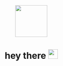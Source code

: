 <div id="header" align="center">
  <img src="https://media.giphy.com/media/l0HlGRDhPTqVEvhCw/giphy.gif" width="100"/>
</div>
<div align="center">
<img src="https://komarev.com/ghpvc/?username=Niesna&amp;style=flat-square&color=blue" alt=""/>
<h1>
  hey there
  <img src="https://media.giphy.com/media/hvRJCLFzcasrR4ia7z/giphy.gif" width="30px"/>
</h1>
</div>

